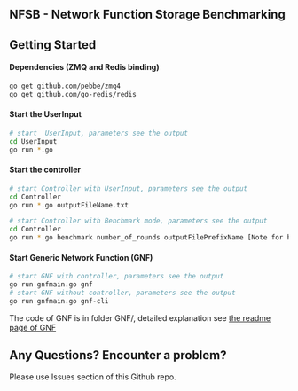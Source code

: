 ## NFSB - Network Function Storage Benchmarking

## Getting Started

#### Dependencies (ZMQ and Redis binding)

```bash
go get github.com/pebbe/zmq4
go get github.com/go-redis/redis
```
#### Start the UserInput
```bash
# start  UserInput, parameters see the output
cd UserInput
go run *.go
```

#### Start the controller
```bash
# start Controller with UserInput, parameters see the output
cd Controller
go run *.go outputFileName.txt

# start Controller with Benchmark mode, parameters see the output
cd Controller
go run *.go benchmark number_of_rounds outputFilePrefixName [Note for benchmark, do not add .txt or others]
```


#### Start Generic Network Function (GNF)

```bash
# start GNF with controller, parameters see the output
go run gnfmain.go gnf
# start GNF without controller, parameters see the output
go run gnfmain.go gnf-cli
```

The code of GNF is in folder GNF/, detailed explanation see [the readme page of GNF](GNF/README.md) 



## Any Questions? Encounter a problem?
 
Please use Issues section of this Github repo.

